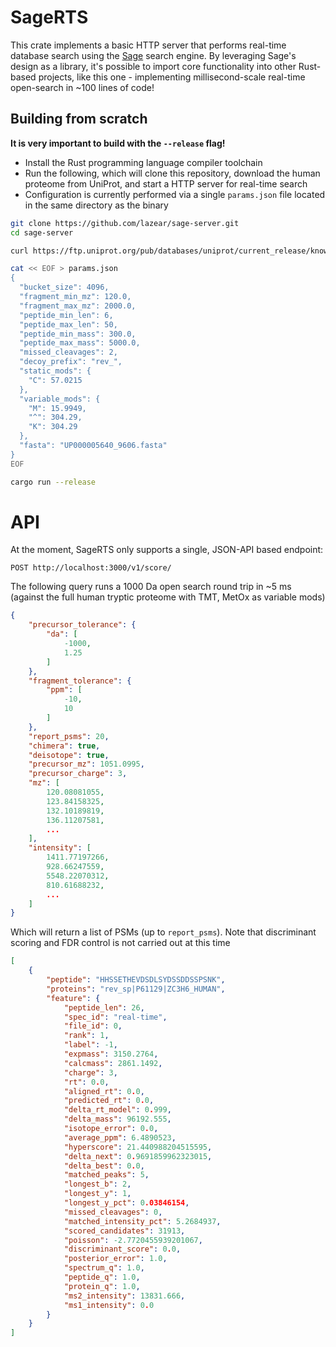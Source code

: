 # SageRTS

This crate implements a basic HTTP server that performs real-time database search using the [Sage](https://github.com/lazear/sage) search engine. By leveraging Sage's design as a library, it's possible to import core functionality into other Rust-based projects, like this one - implementing millisecond-scale real-time open-search in ~100 lines of code!

## Building from scratch

**It is very important to build with the `--release` flag!**

- Install the Rust programming language compiler toolchain
- Run the following, which will clone this repository, download the human proteome from UniProt, and start a HTTP server for real-time search
- Configuration is currently performed via a single `params.json` file located in the same directory as the binary

```sh
git clone https://github.com/lazear/sage-server.git
cd sage-server

curl https://ftp.uniprot.org/pub/databases/uniprot/current_release/knowledgebase/reference_proteomes/Eukaryota/UP000005640/UP000005640_9606.fasta.gz | gzip -d > UP000005640_9606.fasta

cat << EOF > params.json
{
  "bucket_size": 4096,
  "fragment_min_mz": 120.0,
  "fragment_max_mz": 2000.0,
  "peptide_min_len": 6,
  "peptide_max_len": 50,
  "peptide_min_mass": 300.0,
  "peptide_max_mass": 5000.0,
  "missed_cleavages": 2,
  "decoy_prefix": "rev_",
  "static_mods": {
    "C": 57.0215
  },
  "variable_mods": {
    "M": 15.9949,
    "^": 304.29,
    "K": 304.29
  },
  "fasta": "UP000005640_9606.fasta"
}
EOF

cargo run --release 
```

# API
At the moment, SageRTS only supports a single, JSON-API based endpoint:

```http
POST http://localhost:3000/v1/score/
```

The following query runs a 1000 Da open search round trip in ~5 ms (against the full human tryptic proteome with TMT, MetOx as variable mods)
```json
{
	"precursor_tolerance": {
		"da": [
			-1000,
			1.25
		]
	},
	"fragment_tolerance": {
		"ppm": [
			-10,
			10
		]
	},
	"report_psms": 20,
	"chimera": true,
	"deisotope": true,
	"precursor_mz": 1051.0995,
	"precursor_charge": 3,
	"mz": [
		120.08081055,
		123.84158325,
		132.10189819,
		136.11207581,
        ...
	],
	"intensity": [
		1411.77197266,
		928.66247559,
		5548.22070312,
		810.61688232,
        ...
	]
}
```

Which will return a list of PSMs (up to `report_psms`). Note that discriminant scoring and FDR control is not carried out at this time

```json
[
    {
		"peptide": "HHSSETHEVDSDLSYDSSDDSSPSNK",
		"proteins": "rev_sp|P61129|ZC3H6_HUMAN",
		"feature": {
			"peptide_len": 26,
			"spec_id": "real-time",
			"file_id": 0,
			"rank": 1,
			"label": -1,
			"expmass": 3150.2764,
			"calcmass": 2861.1492,
			"charge": 3,
			"rt": 0.0,
			"aligned_rt": 0.0,
			"predicted_rt": 0.0,
			"delta_rt_model": 0.999,
			"delta_mass": 96192.555,
			"isotope_error": 0.0,
			"average_ppm": 6.4890523,
			"hyperscore": 21.440988204515595,
			"delta_next": 0.9691859962323015,
			"delta_best": 0.0,
			"matched_peaks": 5,
			"longest_b": 2,
			"longest_y": 1,
			"longest_y_pct": 0.03846154,
			"missed_cleavages": 0,
			"matched_intensity_pct": 5.2684937,
			"scored_candidates": 31913,
			"poisson": -2.7720455939201067,
			"discriminant_score": 0.0,
			"posterior_error": 1.0,
			"spectrum_q": 1.0,
			"peptide_q": 1.0,
			"protein_q": 1.0,
			"ms2_intensity": 13831.666,
			"ms1_intensity": 0.0
		}
	}
]
```